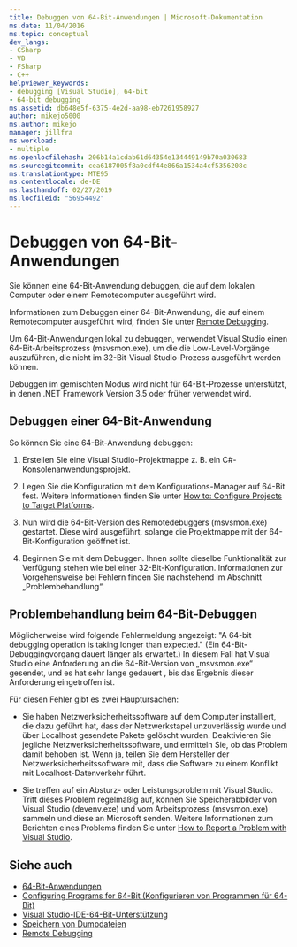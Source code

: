 ```yaml
---
title: Debuggen von 64-Bit-Anwendungen | Microsoft-Dokumentation
ms.date: 11/04/2016
ms.topic: conceptual
dev_langs:
- CSharp
- VB
- FSharp
- C++
helpviewer_keywords:
- debugging [Visual Studio], 64-bit
- 64-bit debugging
ms.assetid: db648e5f-6375-4e2d-aa98-eb7261958927
author: mikejo5000
ms.author: mikejo
manager: jillfra
ms.workload:
- multiple
ms.openlocfilehash: 206b14a1cdab61d64354e134449149b70a030683
ms.sourcegitcommit: cea6187005f8a0cdf44e866a1534a4cf5356208c
ms.translationtype: MTE95
ms.contentlocale: de-DE
ms.lasthandoff: 02/27/2019
ms.locfileid: "56954492"
---
```

# <a name="debug-64-bit-applications"></a>Debuggen von 64-Bit-Anwendungen
Sie können eine 64-Bit-Anwendung debuggen, die auf dem lokalen Computer oder einem Remotecomputer ausgeführt wird.

 Informationen zum Debuggen einer 64-Bit-Anwendung, die auf einem Remotecomputer ausgeführt wird, finden Sie unter [Remote Debugging](../debugger/remote-debugging.md).

 Um 64-Bit-Anwendungen lokal zu debuggen, verwendet Visual Studio einen 64-Bit-Arbeitsprozess (msvsmon.exe), um die die Low-Level-Vorgänge auszuführen, die nicht im 32-Bit-Visual Studio-Prozess ausgeführt werden können.

 Debuggen im gemischten Modus wird nicht für 64-Bit-Prozesse unterstützt, in denen .NET Framework Version 3.5 oder früher verwendet wird.

## <a name="debug-a-64-bit-application"></a>Debuggen einer 64-Bit-Anwendung
 So können Sie eine 64-Bit-Anwendung debuggen:

1.  Erstellen Sie eine Visual Studio-Projektmappe z. B. ein C#-Konsolenanwendungsprojekt.

2.  Legen Sie die Konfiguration mit dem Konfigurations-Manager auf 64-Bit fest. Weitere Informationen finden Sie unter [How to: Configure Projects to Target Platforms](../ide/how-to-configure-projects-to-target-platforms.md).

3.  Nun wird die 64-Bit-Version des Remotedebuggers (msvsmon.exe) gestartet. Diese wird ausgeführt, solange die Projektmappe mit der 64-Bit-Konfiguration geöffnet ist.

4.  Beginnen Sie mit dem Debuggen. Ihnen sollte dieselbe Funktionalität zur Verfügung stehen wie bei einer 32-Bit-Konfiguration. Informationen zur Vorgehensweise bei Fehlern finden Sie nachstehend im Abschnitt „Problembehandlung“.

## <a name="troubleshooting-64-bit-debugging"></a>Problembehandlung beim 64-Bit-Debuggen
 Möglicherweise wird folgende Fehlermeldung angezeigt: "A 64-bit debugging operation is taking longer than expected." (Ein 64-Bit-Debuggingvorgang dauert länger als erwartet.) In diesem Fall hat Visual Studio eine Anforderung an die 64-Bit-Version von „msvsmon.exe“ gesendet, und es hat sehr lange gedauert , bis das Ergebnis dieser Anforderung eingetroffen ist.

 Für diesen Fehler gibt es zwei Hauptursachen:

-   Sie haben Netzwerksicherheitssoftware auf dem Computer installiert, die dazu geführt hat, dass der Netzwerkstapel unzuverlässig wurde und über Localhost gesendete Pakete gelöscht wurden. Deaktivieren Sie jegliche Netzwerksicherheitssoftware, und ermitteln Sie, ob das Problem damit behoben ist. Wenn ja, teilen Sie dem Hersteller der Netzwerksicherheitssoftware mit, dass die Software zu einem Konflikt mit Localhost-Datenverkehr führt.

-   Sie treffen auf ein Absturz- oder Leistungsproblem mit Visual Studio. Tritt dieses Problem regelmäßig auf, können Sie Speicherabbilder von Visual Studio (devenv.exe) und vom Arbeitsprozess (msvsmon.exe) sammeln und diese an Microsoft senden. Weitere Informationen zum Berichten eines Problems finden Sie unter [How to Report a Problem with Visual Studio](../ide/how-to-report-a-problem-with-visual-studio.md).

## <a name="see-also"></a>Siehe auch

- [64-Bit-Anwendungen](https://docs.microsoft.com/dotnet/framework/64-bit-apps)
- [Configuring Programs for 64-Bit (Konfigurieren von Programmen für 64-Bit)](/cpp/build/configuring-programs-for-64-bit-visual-cpp)
- [Visual Studio-IDE-64-Bit-Unterstützung](../ide/visual-studio-ide-64-bit-support.md)
- [Speichern von Dumpdateien](../debugger/using-dump-files.md)
- [Remote Debugging](../debugger/remote-debugging.md)